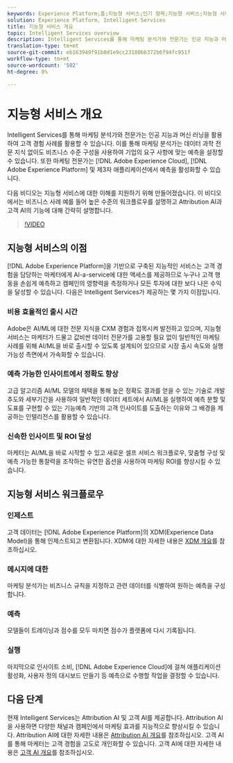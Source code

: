 ```yaml
---
keywords: Experience Platform;홈;지능형 서비스;인기 항목;지능형 서비스;지능형 서비스;;home;intelligent services;popular topics;intelligent service;intelligent service
solution: Experience Platform, Intelligent Services
title: 지능형 서비스 개요
topic: Intelligent Services overview
description: Intelligent Services를 통해 마케팅 분석가와 전문가는 인공 지능과 머신 러닝을 활용하여 고객 경험 사례를 활용할 수 있습니다. 이를 통해 마케팅 분석가는 데이터 과학 전문 지식 없이도 비즈니스 수준 구성을 사용하여 기업의 요구 사항에 맞는 예측을 설정할 수 있습니다. 또한 마케팅 전문가는 Adobe Experience Cloud, Adobe Experience Platform 및 제3자 애플리케이션에서 예측을 활성화할 수 있습니다.
translation-type: tm+mt
source-git-commit: eb163949f91b0d1e9cc23180bb372b6f94fc951f
workflow-type: tm+mt
source-wordcount: '502'
ht-degree: 0%

---
```



# 지능형 서비스 개요

Intelligent Services를 통해 마케팅 분석가와 전문가는 인공 지능과 머신 러닝을 활용하여 고객 경험 사례를 활용할 수 있습니다. 이를 통해 마케팅 분석가는 데이터 과학 전문 지식 없이도 비즈니스 수준 구성을 사용하여 기업의 요구 사항에 맞는 예측을 설정할 수 있습니다. 또한 마케팅 전문가는 [!DNL Adobe Experience Cloud], [!DNL Adobe Experience Platform] 및 제3자 애플리케이션에서 예측을 활성화할 수 있습니다.

다음 비디오는 지능형 서비스에 대한 이해를 지원하기 위해 만들어졌습니다. 이 비디오에서는 비즈니스 사례 예를 들어 높은 수준의 워크플로우를 설명하고 Attribution AI과 고객 AI의 기능에 대해 간략히 설명합니다.

>[!VIDEO](https://video.tv.adobe.com/v/32654?learn=on&quality=12)

## 지능형 서비스의 이점

[!DNL Adobe Experience Platform]을 기반으로 구축된 지능적인 서비스는 고객 경험을 담당하는 마케터에게 AI-a-service에 대한 액세스를 제공하므로 누구나 고객 행동을 손쉽게 예측하고 캠페인의 영향력을 측정하거나 모든 투자에 대한 보다 나은 수익을 달성할 수 있습니다. 다음은 Intelligent Services가 제공하는 몇 가지 이점입니다.

### 비용 효율적인 출시 시간

Adobe은 AI/ML에 대한 전문 지식을 CXM 경험과 접목시켜 발전하고 있으며, 지능형 서비스는 마케터가 드물고 값비싼 데이터 전문가를 고용할 필요 없이 일반적인 마케팅 사례를 위해 AI/ML을 바로 출시할 수 있도록 설계되어 있으므로 시장 출시 속도와 실행 가능성 측면에서 가속화할 수 있습니다.

### 예측 가능한 인사이트에서 정확도 향상

고급 알고리즘 AI/ML 모델의 채택을 통해 높은 정확도 결과를 얻을 수 있는 기술로 개발추도와 세부기간을 사용하여 일반적인 데이터 세트에서 AI/ML을 실행하여 예측 분할 및 도표를 구현할 수 있는 기능예측 기반의 고객 인사이트를 도출하는 이유와 그 배경을 제공하는 인텔리전스를 활용할 수 있습니다.

### 신속한 인사이트 및 ROI 달성

마케터는 AI/ML을 바로 시작할 수 있고 새로운 셀프 서비스 워크플로우, 맞춤형 구성 및 예측 가능한 통찰력을 조작하는 유연한 옵션을 사용하여 마케팅 ROI를 향상시킬 수 있습니다.

## 지능형 서비스 워크플로우

### 인제스트

고객 데이터는 [!DNL Adobe Experience Platform]의 XDM(Experience Data Model)을 통해 인제스트되고 변환됩니다. XDM에 대한 자세한 내용은 [XDM 개요](../xdm/home.md)를 참조하십시오.

### 메시지에 대한

마케팅 분석가는 비즈니스 규칙을 지정하고 관련 데이터를 식별하여 원하는 예측을 구성합니다.

### 예측

모델들이 트레이닝과 점수를 모두 마치면 점수가 플랫폼에 다시 기록됩니다.

### 실행

마지막으로 인사이트 소비, [!DNL Adobe Experience Cloud]에 걸쳐 애플리케이션 활성화, 사용자 정의 대시보드 만들기 등 예측으로 수행할 작업을 결정할 수 있습니다.

## 다음 단계

현재 Intelligent Services는 Attribution AI 및 고객 AI를 제공합니다. Attribution AI을 사용하면 다양한 채널과 캠페인에서 마케팅 효과를 지능적으로 향상시킬 수 있습니다. Attribution AI에 대한 자세한 내용은 [Attribution AI 개요](./attribution-ai/overview.md)를 참조하십시오. 고객 AI를 통해 마케터는 고객 경험을 고도로 개인화할 수 있습니다. 고객 AI에 대한 자세한 내용은 [고객 AI 개요](./customer-ai/overview.md)를 참조하십시오.